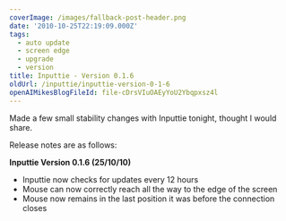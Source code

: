 ```yaml
---
coverImage: /images/fallback-post-header.png
date: '2010-10-25T22:19:09.000Z'
tags:
  - auto update
  - screen edge
  - upgrade
  - version
title: Inputtie - Version 0.1.6
oldUrl: /inputtie/inputtie-version-0-1-6
openAIMikesBlogFileId: file-cDrsVIuOAEyYoU2Ybqpxsz4l
---
```


Made a few small stability changes with Inputtie tonight, thought I would share.

<!-- more -->

Release notes are as follows:

**Inputtie Version 0.1.6 (25/10/10)**

- Inputtie now checks for updates every 12 hours
- Mouse can now correctly reach all the way to the edge of the screen
- Mouse now remains in the last position it was before the connection closes

